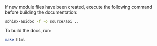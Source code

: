 If new module files have been created, execute the following command before building the documentation:

```bash
sphinx-apidoc -f -o source/api ..
```

To build the docs, run:

```bash
make html
```